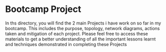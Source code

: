 # Bootcamp Project
In ths directory, you will find the 2 main Projects i have work on so far in my bootcamp. This includes the purpose, topology, network diagrams, actions taken and mitigation of each project. Please feel free to access these materials to get a better understanding of all the important lessons learnt and techniques demonstrated in completing these Projects
